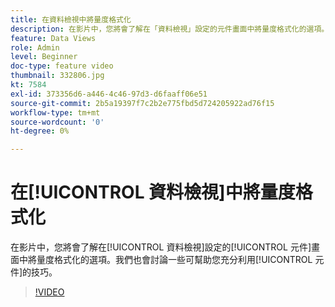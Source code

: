 ```yaml
---
title: 在資料檢視中將量度格式化
description: 在影片中，您將會了解在「資料檢視」設定的元件畫面中將量度格式化的選項。我們也會討論一些可幫助您充分利用元件的技巧。
feature: Data Views
role: Admin
level: Beginner
doc-type: feature video
thumbnail: 332806.jpg
kt: 7584
exl-id: 373356d6-a446-4c46-97d3-d6faaff06e51
source-git-commit: 2b5a19397f7c2b2e775fbd5d724205922ad76f15
workflow-type: tm+mt
source-wordcount: '0'
ht-degree: 0%

---
```


# 在[!UICONTROL 資料檢視]中將量度格式化

在影片中，您將會了解在[!UICONTROL 資料檢視]設定的[!UICONTROL 元件]畫面中將量度格式化的選項。我們也會討論一些可幫助您充分利用[!UICONTROL 元件]的技巧。

>[!VIDEO](https://video.tv.adobe.com/v/332806/?quality=12&learn=on)
